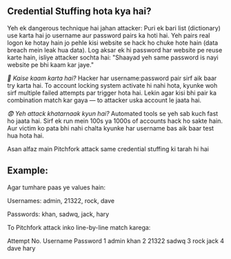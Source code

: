 ## Credential Stuffing hota kya hai?

Yeh ek dangerous technique hai jahan attacker:
Puri ek bari list (dictionary) use karta hai jo username aur password pairs ka hoti hai.
Yeh pairs real logon ke hotay hain jo pehle kisi website se hack ho chuke hote hain (data breach mein leak hua data).
Log aksar ek hi password har website pe reuse karte hain, isliye attacker sochta hai:
"Shaayad yeh same password is nayi website pe bhi kaam kar jaye."

*🧪 Kaise kaam karta hai?*
Hacker har username:password pair sirf aik baar try karta hai.
To account locking system activate hi nahi hota, kyunke woh sirf multiple failed attempts par trigger hota hai.
Lekin agar kisi bhi pair ka combination match kar gaya — to attacker uska account le jaata hai.

*😨 Yeh attack khatarnaak kyun hai?*
Automated tools se yeh sab kuch fast ho jaata hai.
Sirf ek run mein 100s ya 1000s of accounts hack ho sakte hain.
Aur victim ko pata bhi nahi chalta kyunke har username bas aik baar test hua hota hai.

Asan alfaz main Pitchfork attack same credential stuffing ki tarah hi hai

## Example:
Agar tumhare paas ye values hain:

Usernames: admin, 21322, rock, dave

Passwords: khan, sadwq, jack, hary

To Pitchfork attack inko line-by-line match karega:

Attempt No.	Username	Password
1	admin	khan
2	21322	sadwq
3	rock	jack
4	dave	hary
